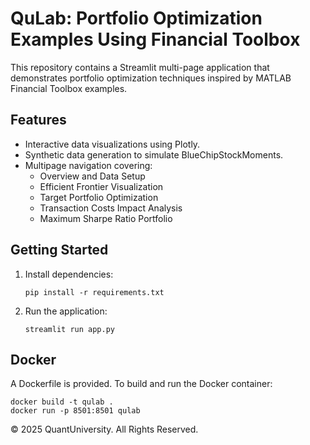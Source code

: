 # QuLab: Portfolio Optimization Examples Using Financial Toolbox

This repository contains a Streamlit multi-page application that demonstrates portfolio optimization techniques inspired by MATLAB Financial Toolbox examples.

## Features

- Interactive data visualizations using Plotly.
- Synthetic data generation to simulate BlueChipStockMoments.
- Multipage navigation covering:
  - Overview and Data Setup
  - Efficient Frontier Visualization
  - Target Portfolio Optimization
  - Transaction Costs Impact Analysis
  - Maximum Sharpe Ratio Portfolio

## Getting Started

1. Install dependencies:
   ```
   pip install -r requirements.txt
   ```

2. Run the application:
   ```
   streamlit run app.py
   ```

## Docker

A Dockerfile is provided. To build and run the Docker container:

   ```
   docker build -t qulab .
   docker run -p 8501:8501 qulab
   ```

© 2025 QuantUniversity. All Rights Reserved.
